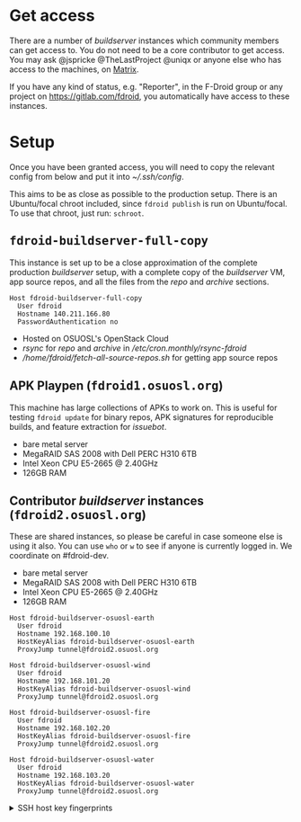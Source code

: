 # Get access

There are a number of _buildserver_ instances which community members can get access to.  You do not need to be a core contributor to get access. You may ask @jspricke @TheLastProject @uniqx or anyone else who has access to the machines, on [Matrix](https://matrix.to/#/#fdroid-dev:f-droid.org).

If you have any kind of status, e.g. "Reporter", in the F-Droid group or any project on https://gitlab.com/fdroid, you automatically have access to these instances.


# Setup

Once you have been granted access, you will need to copy the relevant config from below and put it into _~/.ssh/config_.

This aims to be as close as possible to the production setup.  There is an Ubuntu/focal chroot included, since `fdroid publish` is run on Ubuntu/focal.  To use that chroot, just run: `schroot`.

## <tt>fdroid-buildserver-full-copy</tt>

This instance is set up to be a close approximation of the complete production _buildserver_ setup, with a complete copy of the _buildserver_ VM, app source repos, and all the files from the _repo_ and _archive_ sections.


```config
Host fdroid-buildserver-full-copy
  User fdroid
  Hostname 140.211.166.80
  PasswordAuthentication no
```

* Hosted on OSUOSL's OpenStack Cloud
* _rsync_ for _repo_ and _archive_ in _/etc/cron.monthly/rsync-fdroid_
* _/home/fdroid/fetch-all-source-repos.sh_ for getting app source repos


## APK Playpen (<tt>fdroid1.osuosl.org</tt>)

This machine has large collections of APKs to work on.  This is useful for testing `fdroid update` for binary repos, APK signatures for reproducible builds, and feature extraction for _issuebot_.

* bare metal server
* MegaRAID SAS 2008 with Dell PERC H310 6TB
* Intel Xeon CPU E5-2665 @ 2.40GHz
* 126GB RAM


## Contributor _buildserver_ instances (<tt>fdroid2.osuosl.org</tt>)

These are shared instances, so please be careful in case someone else is using it also.  You can use `who` or `w` to see if anyone is currently logged in.  We coordinate on #fdroid-dev.

* bare metal server
* MegaRAID SAS 2008 with Dell PERC H310 6TB
* Intel Xeon CPU E5-2665 @ 2.40GHz
* 126GB RAM

```config
Host fdroid-buildserver-osuosl-earth
  User fdroid
  Hostname 192.168.100.10
  HostKeyAlias fdroid-buildserver-osuosl-earth
  ProxyJump tunnel@fdroid2.osuosl.org

Host fdroid-buildserver-osuosl-wind
  User fdroid
  Hostname 192.168.101.20
  HostKeyAlias fdroid-buildserver-osuosl-wind
  ProxyJump tunnel@fdroid2.osuosl.org

Host fdroid-buildserver-osuosl-fire
  User fdroid
  Hostname 192.168.102.20
  HostKeyAlias fdroid-buildserver-osuosl-fire
  ProxyJump tunnel@fdroid2.osuosl.org

Host fdroid-buildserver-osuosl-water
  User fdroid
  Hostname 192.168.103.20
  HostKeyAlias fdroid-buildserver-osuosl-water
  ProxyJump tunnel@fdroid2.osuosl.org
```

<details><summary>SSH host key fingerprints</summary>

* fdroid2.osuosl.org
  * `SHA256:usFlA1O6SpF14HlHqK/ElOlY3KyPi9qPGFAcwHUHApU (ECDSA)`
  * `SHA256:KNMdo6+OqVtxqx8QBm6fGmSG11hsYKS7/lOR88XwojA (ED25519)`
  * `SHA256:fdCJc6uK5O5HYto0jlVuAGN2UsJarc5BO+WTAdwioJk (RSA)`
* buildserver_earth
  * `SHA256:EJO5oTxBm6D16sqDh3Wk+AqiMTy+jS3BI9DIk8QzXd8 (ECDSA)`
  * `SHA256:WAYEzsWrNDsoV+JGjg8x2Kz/zK6wWAhi8hD5ThGGcWk (ED25519)`
  * `SHA256:MTYw+Pxvx8TBtbiu4MPA8vLdifZEC73tg71uu76TE0U (RSA)`
* buildserver_fire
  * `SHA256:tqJ4L36qUDN5KO1/G1xIpnfXroOnUGomuNw1kwpaflk (ECDSA)`
  * `SHA256:YBLgX2IDRNARZ1ltUyUKGt7ITYIPoWMuBDq9rlUxgIc (ED25519)`
  * `SHA256:WfO1lVLxS4QhdqSt3tulQtnswyAB6ywDoNXvlZrZ83U (RSA)`
* buildserver_water
  * `SHA256:Yq/jQVOMEPKeL56aEgbdCHcdpufZxXj2uFRpPxusHFg (ECDSA)`
  * `SHA256:K5h8wv+xzTTgDdaBBqdBPNOOTYsAg30XvtIWUYS1zxM (ED25519)`
  * `SHA256:BLsOntPLYKO9pZtxmZwej4FY+WJl5OVstYyyZjbqC5U (RSA)`
* buildserver_wind
  * `SHA256:g3BF6SwUOjm2hr5YbRF9C6Qt/79c3XocPmYoEnTBRLQ (ECDSA)`
  * `SHA256:iNADpiryyqZvNxvknmyiIoYk9xFIQuDQ0F7EaLuBVx4 (ED25519)`
  * `SHA256:41zoyzGDqnbVLPcjvDw68ARUFXBm+AQ9ocjmvgzLokw (RSA)`

</summary>

# Temporary instances

If your SSH public key is listed [here](https://gitlab.com/fdroid/fdroid-cfarm-bootstrap/-/tree/master/files/contributor_keys), then you have access to all of these boxes:

## Updating

The setup is automated using an [Ansible Playbook](https://gitlab.com/fdroid/fdroid-bootstrap-buildserver).  Anyone with root access to the contributor boxes can run the automation.  It is meant to be safe to run repeatedly.  There are is one option to force-rebuild the _buildserver_ VM instance:

* `ansible-playbook --limit contributor_box provision.yml`
* `ansible-playbook --limit contributor_box --extra-vars "force_run_makebuildserver=true" provision.yml`

## Azure

We got some short term credits from Azure.  These will disappear soon.  You can ssh to _root_ and _fdroid_.  This is what should go in your _~/.ssh/config_:

```config
Host fdroid-buildserver-azure-1000
  User fdroid
  Hostname fdroid-fdroiddata-test317133756000.eastus.cloudapp.azure.com
  Port 51243
```

## OSUOSL OpenStack

OSUOSL has given F-Droid an allocation on their [OpenStack setup](https://osuosl.org/services/hosting/details/#openstack):

* 10 instances
* 64 VPUs
* 200GB RAM
* 7.8TB volume storage
* 50 floating IP addresses
